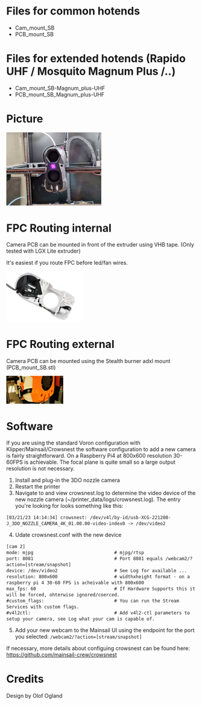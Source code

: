 # Files for common hotends
- Cam_mount_SB
- PCB_mount_SB

# Files for extended hotends (Rapido UHF / Mosquito Magnum Plus /..)
- Cam_mount_SB-Magnum_plus-UHF
- PCB_mount_SB_Magnum_plus-UHF


# Picture
<img src="./images/SB_UHF.jpg "  width="50%">

# FPC Routing internal
Camera PCB can be mounted in front of the extruder using VHB tape. (Only tested with LGX Lite extruder)

It's easiest if you route FPC before led/fan wires.

<img src="./images/FPC_INTERNAL.jpg "  width="40%">


# FPC Routing external
Camera PCB can be mounted using the Stealth burner adxl mount (PCB_mount_SB.stl)

<img src="./images/FPC_EXTERNAL.jpg "  width="30%">


# Software
If you are using the standard Voron configuration with Klipper/Mainsail/Crowsnest the software configuration to add a new camera is fairly straightforward. On a Raspberry Pi4 at 800x600 resolution 30-60FPS is achievable. The focal plane is quite small so a large output resolution is not necessary.
1. Install and plug-in the 3DO nozzle camera
2. Restart the printer
3. Navigate to and view crowsnest.log to determine the video device of the new nozzle camera (~/printer_data/logs/crowsnest.log). The entry you're looking for looks something like this:
```
[03/21/23 14:14:34] crowsnest: /dev/v4l/by-id/usb-XCG-221208-J_3DO_NOZZLE_CAMERA_4K_01.00.00-video-index0 -> /dev/video2
```

4. Udate crowsnest.conf with the new device
```
[cam 2]
mode: mjpg                              # mjpg/rtsp
port: 8081                              # Port 8081 equals /webcam2/?action=[stream/snapshot]
device: /dev/video2                     # See Log for available ...
resolution: 800x600                     # widthxheight format - on a raspberry pi 4 30-60 FPS is acheivable with 800x600
max_fps: 60                             # If Hardware Supports this it will be forced, ohterwise ignored/coerced.
#custom_flags:                          # You can run the Stream Services with custom flags.
#v4l2ctl:                               # Add v4l2-ctl parameters to setup your camera, see Log what your cam is capable of.
```
5. Add your new webcam to the Mainsail UI using the endpoint for the port you selected: `/webcam2/?action=[stream/snapshot]`

If necessary, more details about configuing crowsnest can be found here: https://github.com/mainsail-crew/crowsnest


# Credits
Design by Olof Ogland
